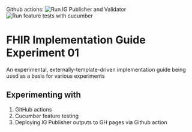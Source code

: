 Github actions: 
![Run IG Publisher and Validator](https://github.com/robstwd/fhir-ig-experiment-01/workflows/Run%20IG%20Publisher%20and%20Validator/badge.svg)
![Run feature tests with cucumber](https://github.com/robstwd/fhir-ig-experiment-01/workflows/Run%20feature%20tests%20with%20cucumber/badge.svg)

# FHIR Implementation Guide Experiment 01
An experimental, externally-template-driven implementation guide being used as a basis for various experiments

## Experimenting with
1. GitHub actions
1. Cucumber feature testing
1. Deploying IG Publisher outputs to GH pages via Github action
